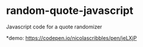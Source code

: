 # random-quote-javascript
Javascript code for a quote randomizer

*demo: https://codepen.io/nicolascribbles/pen/jeLXjP
